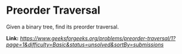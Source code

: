 # Preorder Traversal
Given a binary tree, find its preorder traversal.

**Link:** _https://www.geeksforgeeks.org/problems/preorder-traversal/1?page=1&difficulty=Basic&status=unsolved&sortBy=submissions_
